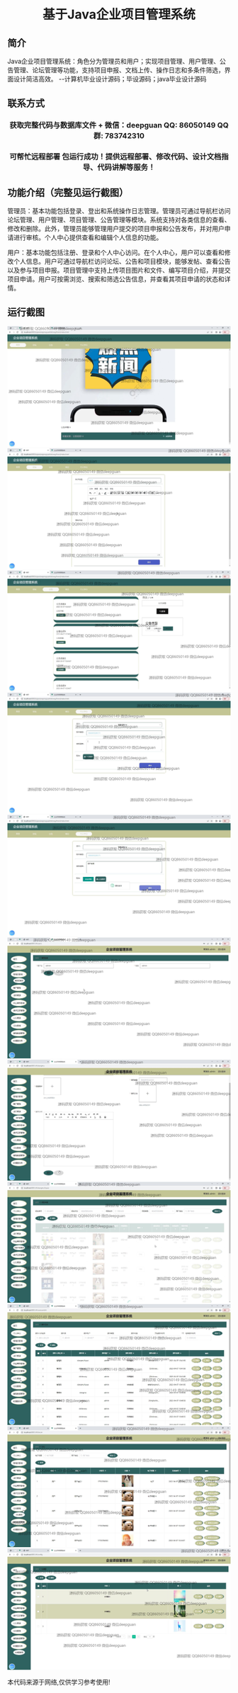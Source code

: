 <p><h1 align="center">基于Java企业项目管理系统</h1></p>

## 简介
Java企业项目管理系统：角色分为管理员和用户；实现项目管理、用户管理、公告管理、论坛管理等功能，支持项目申报、文档上传、操作日志和多条件筛选，界面设计简洁高效。    --计算机毕业设计源码；毕设源码；java毕业设计源码


## 联系方式
<p><h3 align="center">获取完整代码与数据库文件 + 微信：deepguan QQ: 86050149 QQ群: 783742310</h3></p>
<p><h3 align="center">可帮忙远程部署 包运行成功！提供远程部署、修改代码、设计文档指导、代码讲解等服务！</h3></p>

## 功能介绍（完整见运行截图）
管理员：基本功能包括登录、登出和系统操作日志管理。管理员可通过导航栏访问论坛管理、用户管理、项目管理、公告管理等模块。系统支持对各类信息的查看、修改和删除。此外，管理员能够管理用户提交的项目申报和公告发布，并对用户申请进行审核。个人中心提供查看和编辑个人信息的功能。

用户：基本功能包括注册、登录和个人中心访问。在个人中心，用户可以查看和修改个人信息。用户可通过导航栏访问论坛、公告和项目模块，能够发帖、查看公告以及参与项目申报。项目管理中支持上传项目图片和文件、编写项目介绍，并提交项目申请。用户可按需浏览、搜索和筛选公告信息，并查看其项目申请的状态和详情。


## 运行截图
![](img/001.jpg)
![](img/002.jpg)
![](img/003.jpg)
![](img/004.jpg)
![](img/005.jpg)
![](img/006.jpg)
![](img/007.jpg)
![](img/008.jpg)
![](img/009.jpg)
![](img/010.jpg)
![](img/011.jpg)

<p>本代码来源于网络,仅供学习参考使用!</p>
